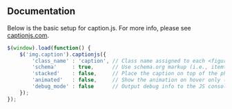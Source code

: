 ## Documentation

Below is the basic setup for caption.js.  For more info, please see [captionjs.com](http://captionjs.com).

```js
$(window).load(function() {
    $('img.caption').captionjs({
        'class_name' : 'caption', // Class name assigned to each <figure>
        'schema'     : true,      // Use schema.org markup (i.e., itemtype, itemprop)
        'stacked'    : false,     // Place the caption on top of the photo
        'animated'   : false,     // Show the animation on hover only ('stacked' must also be enabled)
        'debug_mode' : false      // Output debug info to the JS console
    });
});
```

